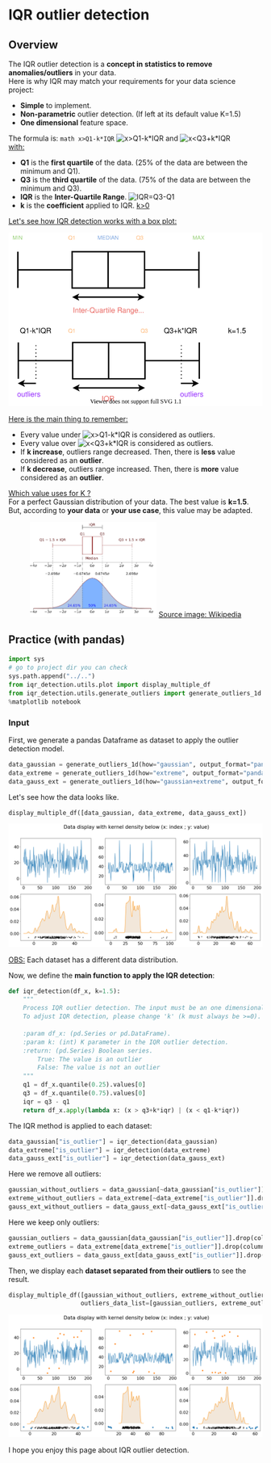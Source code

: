 
# IQR outlier detection
## Overview
The IQR outlier detection is a **concept in statistics to remove anomalies/outliers** in your data.  
Here is why IQR may match your requirements for your data science project:
- **Simple** to implement.
- **Non-parametric** outlier detection. (If left at its default value K=1.5)
- **One dimensional** feature space. 

The formula is: ```math x>Q1-k*IQR```
![x>Q1-k*IQR](https://render.githubusercontent.com/render/math?math=x>Q_1-k*IQR) and 
![x<Q3+k*IQR](https://render.githubusercontent.com/render/math?math=x<Q_3+k*IQR)        
<u>with:</u>  
- **Q1** is the **first quartile** of the data. (25% of the data are between the minimum and Q1). 
- **Q3** is the **third quartile** of the data. (75% of the data are between the minimum and Q3).
- **IQR** is the **Inter-Quartile Range**. ![IQR=Q3-Q1](https://render.githubusercontent.com/render/math?math=IQR=Q_3-Q_1) 
- <b>k</b> is the **coefficient** applied to IQR. [k>0](https://render.githubusercontent.com/render/math?math=k>0)  

<u>Let's see how IQR detection works with a box plot:</u>  

![IQR detection schema.](doc/img/iqr_schema.svg)
  
<u>Here is the main thing to remember:</u>
- Every value under ![x>Q1-k*IQR](https://render.githubusercontent.com/render/math?math=x>Q_1-k*IQR) is considered as outliers.
- Every value over ![x<Q3+k*IQR](https://render.githubusercontent.com/render/math?math=x<Q_3+k*IQR) is considered as outliers.
- If **k increase**, outliers range decreased. Then, there is **less** value considered as an **outlier**.
- If **k decrease**, outliers range increased. Then, there is **more** value considered as an **outlier**.  

<u>Which value uses for K ?</u>  
For a perfect Gaussian distribution of your data. The best value is **k=1.5**.  
But, according to **your data** or **your use case**, this value may be adapted.  


<div align="center">
  <img src="doc/img/iqr_source_wiki.png" alt="IQR wikipedia" width="50%" />     
  <a href="https://en.wikipedia.org/wiki/Interquartile_range" align="center">Source image: Wikipedia</a>  
</div>

## Practice (with pandas)


```python
import sys
# go to project dir you can check 
sys.path.append("../..") 
from iqr_detection.utils.plot import display_multiple_df
from iqr_detection.utils.generate_outliers import generate_outliers_1d
%matplotlib notebook
```

### Input
First, we generate a pandas Dataframe as dataset to apply the outlier detection model.  


```python
data_gaussian = generate_outliers_1d(how="gaussian", output_format="pandas")
data_extreme = generate_outliers_1d(how="extreme", output_format="pandas")
data_gauss_ext = generate_outliers_1d(how="gaussian+extreme", output_format="pandas")
```

Let's see how the data looks like.


```python
display_multiple_df([data_gaussian, data_extreme, data_gauss_ext])
```


![png](doc/img/display_inputs.png)


<u>OBS:</u> Each dataset has a different data distribution.

Now, we define the **main function to apply the IQR detection**:


```python
def iqr_detection(df_x, k=1.5):
    """
    Process IQR outlier detection. The input must be an one dimensional feature space.
    To adjust IQR detection, please change 'k' (k must always be >=0).

    :param df_x: (pd.Series or pd.DataFrame).
    :param k: (int) K parameter in the IQR outlier detection.
    :return: (pd.Series) Boolean series.
        True: The value is an outlier
        False: The value is not an outlier
    """
    q1 = df_x.quantile(0.25).values[0]
    q3 = df_x.quantile(0.75).values[0]
    iqr = q3 - q1
    return df_x.apply(lambda x: (x > q3+k*iqr) | (x < q1-k*iqr))
```

The IQR method is applied to each dataset:


```python
data_gaussian["is_outlier"] = iqr_detection(data_gaussian)
data_extreme["is_outlier"] = iqr_detection(data_extreme)
data_gauss_ext["is_outlier"] = iqr_detection(data_gauss_ext)
```

Here we remove all outliers:


```python
gaussian_without_outliers = data_gaussian[~data_gaussian["is_outlier"]].drop(columns="is_outlier")
extreme_without_outliers = data_extreme[~data_extreme["is_outlier"]].drop(columns="is_outlier")
gauss_ext_without_outliers = data_gauss_ext[~data_gauss_ext["is_outlier"]].drop(columns="is_outlier")
```

Here we keep only outliers:


```python
gaussian_outliers = data_gaussian[data_gaussian["is_outlier"]].drop(columns="is_outlier")
extreme_outliers = data_extreme[data_extreme["is_outlier"]].drop(columns="is_outlier")
gauss_ext_outliers = data_gauss_ext[data_gauss_ext["is_outlier"]].drop(columns="is_outlier")
```

Then, we display each **dataset separated from their outliers** to see the result.


```python
display_multiple_df([gaussian_without_outliers, extreme_without_outliers, gauss_ext_without_outliers],
                    outliers_data_list=[gaussian_outliers, extreme_outliers, gauss_ext_outliers])
```


![png](doc/img/display_outputs.png)


I hope you enjoy this page about IQR outlier detection.


```python

```

